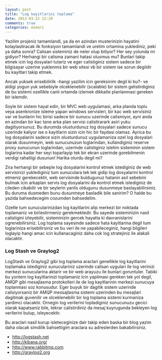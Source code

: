 ```yaml
---
layout: post
title: "Log kayitlarini toplama"
date: 2013-03-22 22:29
comments: true
categories: mimari
---
```


Yazilim projeniz tamamlandi, ya da en azindan musterinizin hayatini kolaylastiracak ilk fonksiyon tamamlandi ve uretim ortamina yuklediniz, peki ya daha sonra? Calisan sisteminiz de neler olup bitiyor? Her sey yolunda mi gidiyor? Herhangi bir calisma zamani hatasi olusmus mu? Bunlari takip etmek icin log dosyalari tutariz ve eger calistiginiz sistem sadece bir bilgisayar uzerine yuklenmis bir web sitesi vb bir sistem ise sorun degildir bu kayitlari takip etmek.

Ancak yuksek erisebilirlik -hangi yazilim icin gereksinim degil ki bu?-  ve aldigi yogun yuk sebebiyle olceklenebilir (scalable) bir sistem gelistirdiginiz de bu sistemi ozellikle canli ortamda izlemek dikkatle planlanmasi gereken bir islemdir. 

Soyle bir sistem hayal edin, bir MVC web uygulamasi, arka planda toplu veya asenkronize isleme yapan windows servisleri, bir kac web servisiniz var ve bunlarin hic birisi sadece bir sunucu uzerinde calismiyor, ayni anda en azindan bir kac tane arka plan servisi calistirarark asiri yuku dagitiyorsunuz. Bu durumda olusturdunuz log dosyalari sadece sunucu uzerinde kaliyor ise o kayitlarin sizin icin hic bir faydasi olamaz. Ayrica bu log dosyalarini sadece sizin olusturdunuz uygulamaniza ozel log dosyalari olarak dusunmeyin, web sunucunuzun loglarindan, kullandiginiz reserve proxy sunucunun loglarindan, uzerinde calistiginiz isletim sisteminin sistem loglarina kadar her seyi toparlayip tek bir ekran uzerinde gorebilmenin verdigi rahatligi dusunun! Harika olurdu degil mi?

Zira herhangi bir sebeple log dosyalarini kontrol etmek istediginiz de web servisinizi yuklediginiz tum sunuculara tek tek gidip log dosyalarini kontrol etmeniz gerekecektir, web servisinde buldugunuz hatanin asil sebebini bulmak icin arkaplan servis log dosyalarini da kontrol etmek istediginiz de cileden cikabilir ve bir seylerin yanlis oldugunu dusunmeye baslayabilirsiniz. Bu duruma dusmeden bunu dusunmeye basladik bile sanirim? O halde bu yazida bahsedecegim cozumden bahsedelim.

Ozetle tum sunucularinizdan log kayitlarini alip merkezi bir noktada toplamaniz ve birlestirmeniz gerekmektedir. Bu sayede sisteminizin nasil calistigini izleyebilir, sisteminizin gercek hayatta ki davranislarini ogrenebilirsiniz. Log toplama sayesinde sadece hata kayitlarina degil tum loglariniza erisebilirsiniz ve bu veri ile ne yapabileceginiz, hangi bilgileri loglayip hangi amac icin kullanacaginiz daha cok log stratejiniz ile alakali olacaktir. 

### Log Stash ve Graylog2 

LogStash ve Graylog2 gibi log toplama araclari genellikle log kayitlarini toplamaka istediginiz sunuculariniz uzerinde calisan uygulari ile log verinizi merkezi sunucularina aktarir ve bir web arayuzu ile bunlari goruntuler. Tabiki bu yontem log kayitlarinizi toplamaniz icin yapilmasi gereken tek yol degil, AMQP gibi mesajlasma protokolleri ile de log kayitlarinin merkezi sunucuya toplanmasi soz konusudur. Eger buyuk bir dagitik sistem uzerinde calisiyorsaniz bir AMQP messajlasma sistemi uzerinden bu mesajlari dagitmak guvenilir ve olceklenebilir bir log toplama sistemi kurmaniza yardimci olacaktir. Ornegin log verilerini topladiginiz sunucunuzu gecici olarak kapatsaniz bile, tekrar calistirdiniz da mesaj kuyrugunda bekleyen log verilerini bulup, isleyecektir. 

Bu araclari nasil kurup isleteceginize dair takip eden baska bir blog yazim daha olacak simdilik bahsettigim araclara su adreslerden bakabilirsiniz.

- <http://logstash.net>
- <http://kibana.org/>
- <http://www.rabbitmq.com>
- <http://graylog2.org>